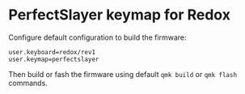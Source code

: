 # PerfectSlayer keymap for Redox

Configure default configuration to build the firmware:
```shell
user.keyboard=redox/rev1
user.keymap=perfectslayer
```

Then build or fash the firmware using default  `qmk build` or `qmk flash` commands.
